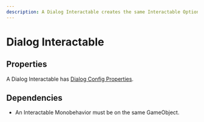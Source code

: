 ```yaml
---
description: A Dialog Interactable creates the same Interactable Option as a Dialog Config.
---
```


# Dialog Interactable

## Properties

A Dialog Interactable has [Dialog Config Properties](../../scriptable-objects/interactable-option-configurations/dialog-config.md#properties).

## Dependencies

* An Interactable Monobehavior must be on the same GameObject.
